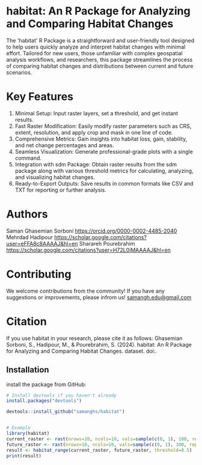 # habitat: An R Package for Analyzing and Comparing Habitat Changes

The 'habitat' R Package is a straightforward and user-friendly tool designed to help users quickly analyze and interpret habitat changes with minimal effort. Tailored for new users, those unfamiliar with complex geospatial analysis workflows, and researchers, this package streamlines the process of comparing habitat changes and distributions between current and future scenarios.

# Key Features
1. Minimal Setup: Input raster layers, set a threshold, and get instant results.
2. Fast Raster Modification: Easily modify raster parameters such as CRS, extent, resolution, and apply crop and mask in one line of code.
3. Comprehensive Metrics: Gain insights into habitat loss, gain, stability, and net change percentages and areas.
4. Seamless Visualization: Generate professional-grade plots with a single command.
5. Integration with sdm Package: Obtain raster results from the sdm package along with various threshold metrics for calculating, analyzing, and visualizing habitat changes.
6. Ready-to-Export Outputs: Save results in common formats like CSV and TXT for reporting or further analysis.
# Authors
Saman Ghasemian Sorboni <https://orcid.org/0000-0002-4485-2040>
Mehrdad Hadipour <https://scholar.google.com/citations?user=eFFA8c8AAAAJ&hl=en>
Sharareh Pourebrahim <https://scholar.google.com/citations?user=H72L0iMAAAAJ&hl=en>
# Contributing
We welcome contributions from the community! If you have any suggestions or improvements, please infrom us! <samangh.edu@gmail.com>
# Citation
If you use habitat in your research, please cite it as follows:
Ghasemian Sorboni, S., Hadipour, M., & Pourebrahim, S. (2024). habitat: An R Package for Analyzing and Comparing Habitat Changes. dataset. doi:.


## Installation

install the package from GitHub:

```r
# Install devtools if you haven't already
install.packages("devtools")

devtools::install_github("samanghs/habitat")


# Example
library(habitat)
current_raster <- rast(nrows=10, ncols=10, vals=sample(c(0, 1), 100, replace=TRUE))
future_raster <- rast(nrows=10, ncols=10, vals=sample(c(0, 1), 100, replace=TRUE))
result <- habitat_range(current_raster, future_raster, threshold=0.5)
print(result)
